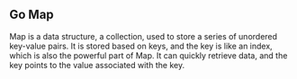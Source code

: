## Go Map

Map is a data structure, a collection, used to store a series of unordered key-value pairs. It is stored based on keys, and the key is like an index, which is also the powerful part of Map. It can quickly retrieve data, and the key points to the value associated with the key.
